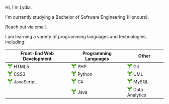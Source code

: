 Hi, I'm Lydia. 

I'm currently studying a Bachelor of Software Engineering (Honours).

Reach out via [email](mailto:lydiakristinee@outlook.com?subject=Hello%20From%20GitHub&body=Hi%20Lydia%2c%0a).

I am learning a variety of programming languages and technologies, including:

| Front-End Web Development | Programming Languages | Other |
| --- | --- | --- |
| ![Dancing Leaf](https://github.com/maneheks/maneheks/raw/main/images/leaf-dance.gif "Dancing Leaf") HTML5 | ![Dancing Leaf](https://github.com/maneheks/maneheks/raw/main/images/leaf-dance.gif "Dancing Leaf") PHP | ![Dancing Leaf](https://github.com/maneheks/maneheks/raw/main/images/leaf-dance.gif "Dancing Leaf") Git |
| ![Dancing Leaf](https://github.com/maneheks/maneheks/raw/main/images/leaf-dance.gif "Dancing Leaf") CSS3 | ![Dancing Leaf](https://github.com/maneheks/maneheks/raw/main/images/leaf-dance.gif "Dancing Leaf") Python | ![Dancing Leaf](https://github.com/maneheks/maneheks/raw/main/images/leaf-dance.gif "Dancing Leaf") UML |
| ![Dancing Leaf](https://github.com/maneheks/maneheks/raw/main/images/leaf-dance.gif "Dancing Leaf") JavaScript | ![Dancing Leaf](https://github.com/maneheks/maneheks/raw/main/images/leaf-dance.gif "Dancing Leaf") C# | ![Dancing Leaf](https://github.com/maneheks/maneheks/raw/main/images/leaf-dance.gif "Dancing Leaf") MySQL |
|  | ![Dancing Leaf](https://github.com/maneheks/maneheks/raw/main/images/leaf-dance.gif "Dancing Leaf") Java | ![Dancing Leaf](https://github.com/maneheks/maneheks/raw/main/images/leaf-dance.gif "Dancing Leaf") Data Analytics |
